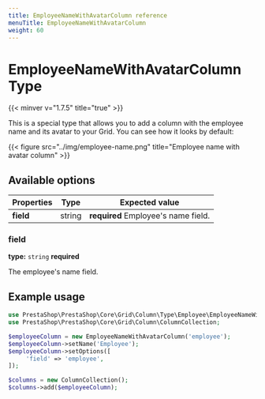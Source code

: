 ```yaml
---
title: EmployeeNameWithAvatarColumn reference
menuTitle: EmployeeNameWithAvatarColumn
weight: 60
---
```


# EmployeeNameWithAvatarColumn Type
{{< minver v="1.7.5" title="true" >}}

This is a special type that allows you to add a column with the employee name and its avatar to your Grid.
You can see how it looks by default:

{{< figure src="../img/employee-name.png" title="Employee name with avatar column" >}}

## Available options

| Properties | Type   | Expected value                       |
| ---------- | ------ | ------------------------------------ |
| **field**  | string | **required** Employee's name field.  |

### field

**type:** `string` **required**

The employee's name field.

## Example usage

```php
use PrestaShop\PrestaShop\Core\Grid\Column\Type\Employee\EmployeeNameWithAvatarColumn;
use PrestaShop\PrestaShop\Core\Grid\Column\ColumnCollection;

$employeeColumn = new EmployeeNameWithAvatarColumn('employee');
$employeeColumn->setName('Employee');
$employeeColumn->setOptions([
     'field' => 'employee',
]);

$columns = new ColumnCollection();
$columns->add($employeeColumn);
```
